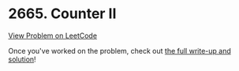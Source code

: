 # 2665. Counter II

[View Problem on LeetCode](https://leetcode.com/problems/counter-ii/)

Once you've worked on the problem, check out [the full write-up and solution](solution.md)!
